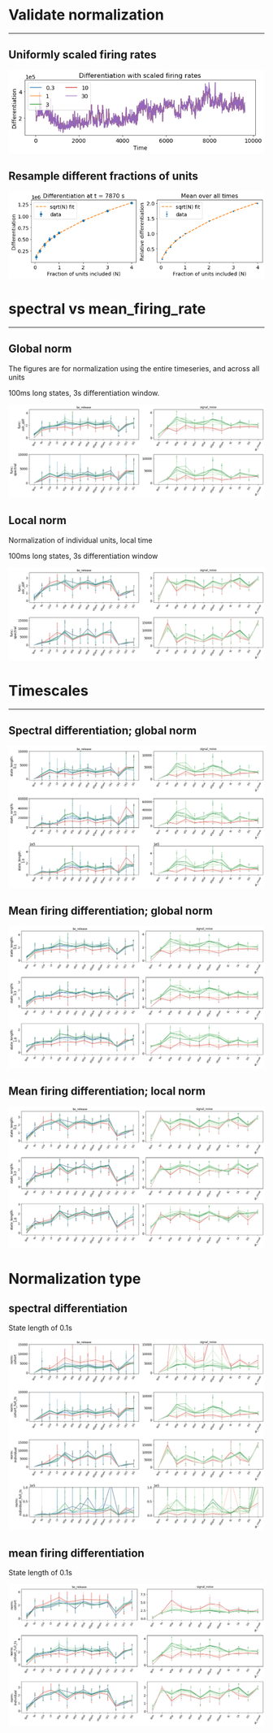 # Validate normalization
---

## Uniformly scaled firing rates
![png](verify_norm_magnitude.png)

## Resample different fractions of units
![png](verify_norm_number.png)

# spectral vs mean_firing_rate
---
## Global norm
The figures are for normalization using the entire timeseries, and across all units

100ms long states, 3s differentiation window.

![png](output_17_0.png)


## Local norm
Normalization of individual units, local time

100ms long states, 3s differentiation window

![png](output_19_0.png)


# Timescales
---
## Spectral differentiation; global norm

![png](output_21_0.png)


## Mean firing differentiation; global norm

![png](output_23_0.png)


## Mean firing differentiation; local norm

![png](output_25_0.png)


# Normalization type

## spectral differentiation
State length of 0.1s

![png](output_27_0.png)


## mean firing differentiation
State length of 0.1s

![png](output_29_0.png)